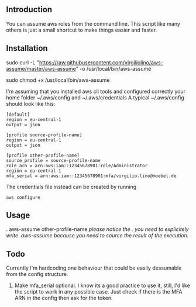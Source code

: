 ## Introduction

You can assume aws roles from the command line. This script like many others is just a small shortcut to make things easier and faster.

## Installation
sudo curl -L "https://raw.githubusercontent.com/virgiliolino/aws-assume/master/aws-assume" -o /usr/local/bin/aws-assume

sudo chmod +x /usr/local/bin/aws-assume

I'm assuming that you installed aws cli tools and configured correctly your home folder ~/.aws/config and ~/.aws/credentials
A typical ~/.aws/config should look like this:

```
[default]
region = eu-central-1
output = json

[profile source-profile-name]
region = eu-central-1
output = json

[profile other-profile-name]
source_profile = source-profile-name
role_arn = arn:aws:iam::12345678901:role/Administrator
region = eu-central-1
mfa_serial = arn:aws:iam::12345678901:mfa/virgilio.lino@moebel.de 
```

The credentials file instead can be created by running
```
aws configure
```

## Usage
. aws-assume other-profile-name
*please notice the . you need to explicitely write .<SPC>aws-assume because you need to source the result of the execution.*
## Todo

Currently I'm hardcoding one behaviour that could be easily dessumable from the config structure.

1. Make mfa_serial optional. I know its a good practice to use it, still, I'd like the script to work in any possible case.
Just check if there is the MFA ARN in the config then ask for the token.

